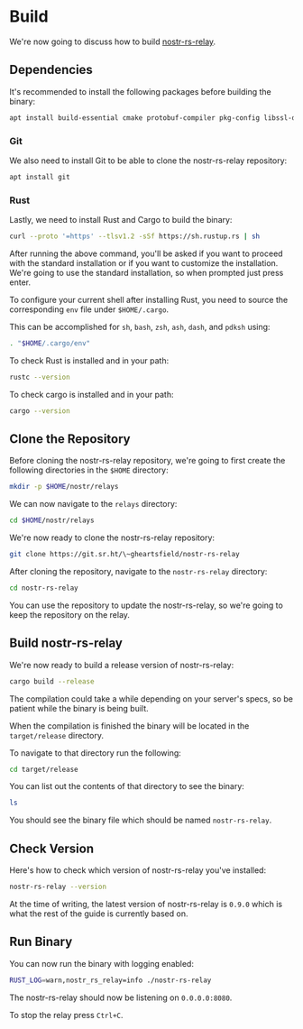 # Build

We're now going to discuss how to build [nostr-rs-relay](https://sr.ht/~gheartsfield/nostr-rs-relay "nostr-rs-relay sourcehut").

## Dependencies

It's recommended to install the following packages before building the binary:

```bash
apt install build-essential cmake protobuf-compiler pkg-config libssl-dev
```

### Git

We also need to install Git to be able to clone the nostr-rs-relay repository:

```bash
apt install git
```

### Rust

Lastly, we need to install Rust and Cargo to build the binary:

```bash
curl --proto '=https' --tlsv1.2 -sSf https://sh.rustup.rs | sh
```

After running the above command, you'll be asked if you want to proceed with the standard installation or if you want to customize the installation. We're going to use the standard installation, so when prompted just press enter.

To configure your current shell after installing Rust, you need to source the corresponding `env` file under `$HOME/.cargo`.

This can be accomplished for `sh`, `bash`, `zsh`, `ash`, `dash`, and `pdksh` using:

```bash
. "$HOME/.cargo/env"
```

To check Rust is installed and in your path:

```bash
rustc --version
```

To check cargo is installed and in your path:

```bash
cargo --version
```

## Clone the Repository

Before cloning the nostr-rs-relay repository, we're going to first create the following directories in the `$HOME` directory:

```bash
mkdir -p $HOME/nostr/relays
```

We can now navigate to the `relays` directory:

```bash
cd $HOME/nostr/relays
```

We're now ready to clone the nostr-rs-relay repository:

```bash
git clone https://git.sr.ht/\~gheartsfield/nostr-rs-relay
```

After cloning the repository, navigate to the `nostr-rs-relay` directory:

```bash
cd nostr-rs-relay
```

You can use the repository to update the nostr-rs-relay, so we're going to keep the repository on the relay.

## Build nostr-rs-relay

We're now ready to build a release version of nostr-rs-relay:

```bash
cargo build --release
```

The compilation could take a while depending on your server's specs, so be patient while the binary is being built.

When the compilation is finished the binary will be located in the `target/release` directory.

To navigate to that directory run the following:

```bash
cd target/release
```

You can list out the contents of that directory to see the binary:

```bash
ls
```

You should see the binary file which should be named `nostr-rs-relay`.

## Check Version

Here's how to check which version of nostr-rs-relay you've installed:

```bash
nostr-rs-relay --version
```

At the time of writing, the latest version of nostr-rs-relay is `0.9.0` which is what the rest of the guide is currently based on.

## Run Binary

You can now run the binary with logging enabled:

```bash
RUST_LOG=warn,nostr_rs_relay=info ./nostr-rs-relay
```

The nostr-rs-relay should now be listening on `0.0.0.0:8080`.

To stop the relay press `Ctrl+C`.
